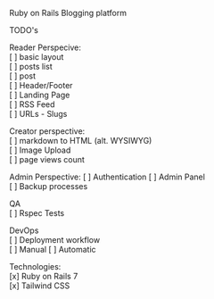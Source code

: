 Ruby on Rails Blogging platform

TODO's

Reader Perspecive:  
[ ] basic layout  
    [ ] posts list  
    [ ] post  
    [ ] Header/Footer  
    [ ] Landing Page  
[ ] RSS Feed  
[ ] URLs - Slugs  

Creator perspective:    
[ ] markdown to HTML (alt. WYSIWYG)  
[ ] Image Upload  
[ ] page views count  

Admin Perspective:
[ ] Authentication
[ ] Admin Panel  
[ ] Backup processes  

QA  
[ ] Rspec Tests  

DevOps  
[ ] Deployment workflow  
    [ ] Manual 
    [ ] Automatic  

 
Technologies:  
[x] Ruby on Rails 7  
[x] Tailwind CSS

